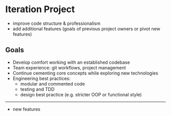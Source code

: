# Iteration Project

- improve code structure & professionalism
- add additional features (goals of previous project owners or pivot new features)

## Goals
- Develop comfort working with an established codebase
- Team experience: git workflows, project management
- Continue cementing core concepts while exploring new technologies
- Engineering best practices:
  - modular and commented code
  - testing and TDD
  - design best practice (e.g. stricter OOP or functional style)
--------------
- new features



